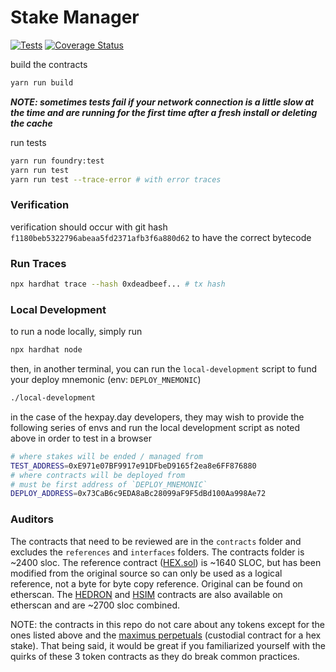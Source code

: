 # Stake Manager

[![Tests](https://github.com/hexpay-day/stake-manager/actions/workflows/test.yml/badge.svg)](https://github.com/hexpay-day/stake-manager/actions/workflows/test.yml)
[![Coverage Status](https://coveralls.io/repos/github/hexpay-day/stake-manager/badge.svg?branch=master)](https://coveralls.io/github/hexpay-day/stake-manager?branch=master)

build the contracts
```bash
yarn run build
```

***NOTE: sometimes tests fail if your network connection is a little slow at the time and are running for the first time after a fresh install or deleting the cache***

run tests
```bash
yarn run foundry:test
yarn run test
yarn run test --trace-error # with error traces
```

### Verification

verification should occur with git hash `f1180beb5322796abeaa5fd2371afb3f6a880d62` to have the correct bytecode

### Run Traces

```bash
npx hardhat trace --hash 0xdeadbeef... # tx hash
```

### Local Development

to run a node locally, simply run
```bash
npx hardhat node
```

then, in another terminal, you can run the `local-development` script to fund your deploy mnemonic (env: `DEPLOY_MNEMONIC`)
```bash
./local-development
```

in the case of the hexpay.day developers, they may wish to provide the following series of envs and run the local development script as noted above in order to test in a browser
```bash
# where stakes will be ended / managed from
TEST_ADDRESS=0xE971e07BF9917e91DFbeD9165f2ea8e6FF876880
# where contracts will be deployed from
# must be first address of `DEPLOY_MNEMONIC`
DEPLOY_ADDRESS=0x73CaB6c9EDA8aBc28099aF9F5dBd100Aa998Ae72
```

### Auditors

The contracts that need to be reviewed are in the `contracts` folder and excludes the `references` and `interfaces` folders. The contracts folder is ~2400 sloc. The reference contract ([HEX.sol](https://etherscan.io/token/0x2b591e99afe9f32eaa6214f7b7629768c40eeb39#code)) is ~1640 SLOC, but has been modified from the original source so can only be used as a logical reference, not a byte for byte copy reference. Original can be found on etherscan. The [HEDRON](https://etherscan.io/token/0x3819f64f282bf135d62168c1e513280daf905e06#code) and [HSIM](https://etherscan.io/token/0x8bd3d1472a656e312e94fb1bbdd599b8c51d18e3#code) contracts are also available on etherscan and are ~2700 sloc combined.

NOTE: the contracts in this repo do not care about any tokens except for the ones listed above and the [maximus perpetuals](https://github.com/hexpay-day/stake-manager/master/contracts/MaximusStakeManager.sol#L30-L34) (custodial contract for a hex stake). That being said, it would be great if you familiarized yourself with the quirks of these 3 token contracts as they do break common practices.
